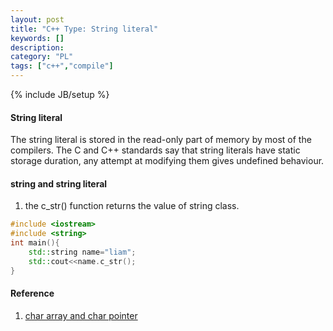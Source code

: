 ```yaml
--- 
layout: post 
title: "C++ Type: String literal" 
keywords: [] 
description: 
category: "PL"
tags: ["c++","compile"]
--- 
```

{% include JB/setup %}

#### String literal
The string literal is stored in the read-only part of memory by most of the compilers. The C
and C++ standards say that string literals have static storage duration, any attempt at modifying
them gives undefined behaviour.




#### string and string literal 
1. the c\_str() function returns the value of string class.
```cpp
#include <iostream>
#include <string>
int main(){
	std::string name="liam";
	std::cout<<name.c_str();
}
```


#### Reference
1. [char array and char pointer](https://www.geeksforgeeks.org/whats-difference-between-char-s-and-char-s-in-c/)

